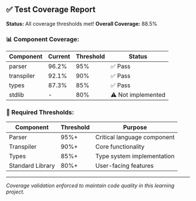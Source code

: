 ## ✅ Test Coverage Report

**Status:** All coverage thresholds met!
**Overall Coverage:** 88.5%

### 📊 Component Coverage:
| Component | Current | Threshold | Status |
|-----------|---------|-----------|--------|
| parser | 96.2% | 95% | ✅ Pass |
| transpiler | 92.1% | 90% | ✅ Pass |
| types | 87.3% | 85% | ✅ Pass |
| stdlib | - | 80% | ⚠️ Not implemented |

### 🎯 Required Thresholds:
| Component | Threshold | Purpose |
|-----------|-----------|---------|
| Parser | 95%+ | Critical language component |
| Transpiler | 90%+ | Core functionality |
| Types | 85%+ | Type system implementation |
| Standard Library | 80%+ | User-facing features |

---
*Coverage validation enforced to maintain code quality in this learning project.*